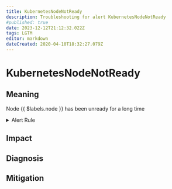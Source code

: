 ```yaml
---
title: KubernetesNodeNotReady
description: Troubleshooting for alert KubernetesNodeNotReady
#published: true
date: 2023-12-12T21:12:32.022Z
tags: LGTM
editor: markdown
dateCreated: 2020-04-10T18:32:27.079Z
---
```


# KubernetesNodeNotReady

## Meaning
[//]: # "Short paragraph that explains what the alert means"
Node {{ $labels.node }} has been unready for a long time

<details>
  <summary>Alert Rule</summary>

  ```yaml
alert: KubernetesNodeNotReady
expr: kube_node_status_condition{condition="Ready",status="true"} == 0
for: 10m
labels:
    severity: critical
annotations:
    summary: Kubernetes Node ready (node {{ $labels.node }})
    description: |-
        Node {{ $labels.node }} has been unready for a long time
          VALUE = {{ $value }}
          LABELS = {{ $labels }}
    runbook: https://github.com/srerun/prometheus-alerts/content/runbooks/KubernetesNodeNotReady

  ```
</details>


## Impact
[//]: # "What could / will happen if the alert is not addressed"



## Diagnosis
[//]: # "Steps to take to identify the cause of the problem"



## Mitigation
[//]: # "The steps necessary to resolve the alert"
